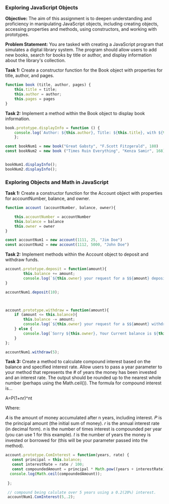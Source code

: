 ### Exploring JavaScript Objects

**Objective:** The aim of this assignment is to deepen understanding and proficiency in manipulating JavaScript objects, including creating objects, accessing properties and methods, using constructors, and working with prototypes.


**Problem Statement:** You are tasked with creating a JavaScript program that simulates a digital library system. The program should allow users to add new books, search for books by title or author, and display information about the library's collection.


**Task 1:** Create a constructor function for the Book object with properties for title, author, and pages.

```js
function book (title, author, pages) {
    this.title = title;
    this.author = author;
    this.pages = pages
}

```

**Task 2:** Implement a method within the Book object to display book information.

```js
book.prototype.displayInfo = function () {
    console.log(`Author: ${this.author}, Title: ${this.title}, with ${this.pages} Pages.`)
    };

const bookNum1 = new book("Great Gabsty", "F.Scott Fitzgerald", 180)
const bookNum2 = new book ("Times Ruin Everything", "Kenza Samir", 168)


bookNum1.displayInfo();
bookNum2.displayInfo();
```


### Exploring Objects and Math in JavaScript

**Task 1:** Create a constructor function for the Account object with properties for accountNumber, balance, and owner.

```js
function account (accountNumber, balance, owner){

    this.accountNumber = accountNumber
    this.balance = balance
    this.owner = owner
}

const accountNum1 = new account(1111, 25, "Jim Doe")
const accountNum2 = new account(1112, 5000, "John Doe")
```

**Task 2:** Implement methods within the Account object to deposit and withdraw funds.

```js
account.prototype.deposit = function(amount){
        this.balance += amount;
        console.log(`${this.owner} your request for a $${amount} deposit was successfull. Current balance is now $${this.balance}`)
}

accountNum1.deposit(10);



account.prototype.withdraw = function(amount){
    if (amount <= this.balance){
        this.balance -= amount;
        console.log(`${this.owner} your request for a $${amount} withdrawal was successfull. Current balance is now $${this.balance} `)
    } else {
        console.log(`Sorry ${this.owner}, Your Current balance is ${this.balance}, you have Insufficenet Funds. GoodBye.`)
    }
};

accountNum1.withdraw(5);

```
**Task 3:** Create a method to calculate compound interest based on the balance and specified interest rate. Allow users to pass a year parameter to your method that represents the # of years the money has been invested and an interest rate. The output should be rounded up to the nearest whole number (perhaps using the Math.ceil()). The formula for compound interest is...

A=P(1+nr​)^nt

Where:

𝐴
 is the amount of money accumulated after n years, including interest.
𝑃
 is the principal amount (the initial sum of money).
𝑟
 is the annual interest rate (in decimal form).
𝑛
 is the number of times interest is compounded per year (you can use 1 for this example).
𝑡
 is the number of years the money is invested or borrowed for (this will be your parameter passed into the method).

 ```js
account.prototype.ComInterest = function(years, rate) {
    const principal = this.balance;
    const interestRate = rate / 100;
    const compoundedAmount = principal * Math.pow((years + interestRate), years);
   console.log(Math.ceil(compoundedAmount));
    
  };

  // compound being calulate over 5 years using a 0.2(20%) interest.
  accountNum1.ComInterest(5,.2);
 ```
